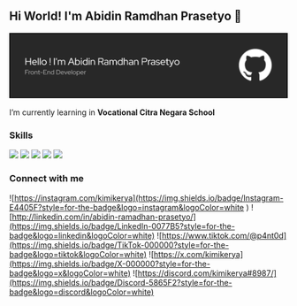 ## Hi World! I'm Abidin Ramdhan Prasetyo 👋

![kimikerya](img/github-header-banner.png)
<!--
**kimikerya/kimikerya** is a ✨ _special_ ✨ repository because its `README.md` (this file) appears on your GitHub profile.

Here are some ideas to get you started:

- 🔭 I’m currently working on ...
- 🌱 I’m currently learning ...
- 👯 I’m looking to collaborate on ...
- 🤔 I’m looking for help with ...
- 💬 Ask me about ...
- 📫 How to reach me: ...
- 😄 Pronouns: ...
- ⚡ Fun fact: ...
-->

I’m currently learning in **Vocational Citra Negara School**

### Skills
<img src="https://img.shields.io/badge/HTML5-E34F26?style=for-the-badge&logo=html5&logoColor=white
" /> <img src="https://img.shields.io/badge/CSS3-1572B6?style=for-the-badge&logo=css3&logoColor=white" /> <img src="https://img.shields.io/badge/JavaScript-323330?style=for-the-badge&logo=javascript&logoColor=F7DF1E
" />  <img src="https://img.shields.io/badge/React_Native-20232A?style=for-the-badge&logo=react&logoColor=61DAFB
" /> <img src="https://img.shields.io/badge/TypeScript-007ACC?style=for-the-badge&logo=typescript&logoColor=white
" />

### Connect  with me
![https://instagram.com/kimikerya](https://img.shields.io/badge/Instagram-E4405F?style=for-the-badge&logo=instagram&logoColor=white
) ![http://linkedin.com/in/abidin-ramadhan-prasetyo/](https://img.shields.io/badge/LinkedIn-0077B5?style=for-the-badge&logo=linkedin&logoColor=white)
![https://www.tiktok.com/@p4nt0d](https://img.shields.io/badge/TikTok-000000?style=for-the-badge&logo=tiktok&logoColor=white) ![https://x.com/kimikerya](https://img.shields.io/badge/X-000000?style=for-the-badge&logo=x&logoColor=white) ![https://discord.com/kimikerya#8987/](https://img.shields.io/badge/Discord-5865F2?style=for-the-badge&logo=discord&logoColor=white)